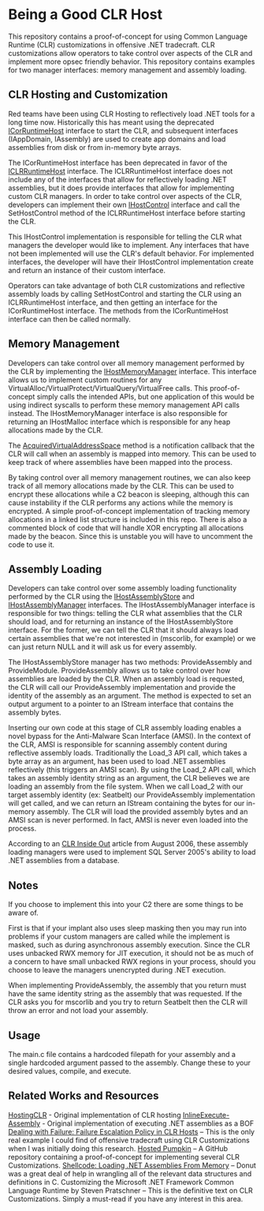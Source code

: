 # Being a Good CLR Host
This repository contains a proof-of-concept for using Common Language Runtime (CLR) customizations in offensive .NET tradecraft. CLR customizations allow operators to take control over aspects of the CLR and implement more opsec friendly behavior. This repository contains examples for two manager interfaces: memory management and assembly loading.

## CLR Hosting and Customization
Red teams have been using CLR Hosting to reflectively load .NET tools for a long time now. Historically this has meant using the deprecated [ICorRuntimeHost](https://learn.microsoft.com/en-us/dotnet/framework/unmanaged-api/hosting/icorruntimehost-interface) interface to start the CLR, and subsequent interfaces (IAppDomain, IAssembly) are used to create app domains and load assemblies from disk or from in-memory byte arrays. 

The ICorRuntimeHost interface has been deprecated in favor of the [ICLRRuntimeHost](https://learn.microsoft.com/en-us/dotnet/framework/unmanaged-api/hosting/iclrruntimehost-interface) interface. The ICLRRuntimeHost interface does not include any of the interfaces that allow for reflectively loading .NET assemblies, but it does provide interfaces that allow for implementing custom CLR managers. In order to take control over aspects of the CLR, developers can implement their own [IHostControl](https://learn.microsoft.com/en-us/dotnet/framework/unmanaged-api/hosting/ihostcontrol-interface) interface and call the SetHostControl method of the ICLRRuntimeHost interface before starting the CLR.

This IHostControl implementation is responsible for telling the CLR what managers the developer would like to implement. Any interfaces that have not been implemented will use the CLR's default behavior. For implemented interfaces, the developer will have their IHostControl implementation create and return an instance of their custom interface.

Operators can take advantage of both CLR customizations and reflective assembly loads by calling SetHostControl and starting the CLR using an ICLRRuntimeHost interface, and then getting an interface for the ICorRuntimeHost interface. The methods from the ICorRuntimeHost interface can then be called normally.

## Memory Management
Developers can take control over all memory management performed by the CLR by implementing the [IHostMemoryManager](https://learn.microsoft.com/en-us/dotnet/framework/unmanaged-api/hosting/ihostmemorymanager-interface) interface. This interface allows us to implement custom routines for any VirtualAlloc/VirtualProtect/VirtualQuery/VirtualFree calls. This proof-of-concept simply calls the intended APIs, but one application of this would be using indirect syscalls to perform these memory management API calls instead. The IHostMemoryManager interface is also responsible for returning an IHostMalloc interface which is responsible for any heap allocations made by the CLR. 

The [AcquiredVirtualAddressSpace](https://learn.microsoft.com/en-us/dotnet/framework/unmanaged-api/hosting/ihostmemorymanager-acquiredvirtualaddressspace-method) method is a notification callback that the CLR will call when an assembly is mapped into memory. This can be used to keep track of where assemblies have been mapped into the process.

By taking control over all memory management routines, we can also keep track of all memory allocations made by the CLR. This can be used to encrypt these allocations while a C2 beacon is sleeping, although this can cause instability if the CLR performs any actions while the memory is encrypted. A simple proof-of-concept implementation of tracking memory allocations in a linked list structure is included in this repo. There is also a commented block of code that will handle XOR encrypting all allocations made by the beacon. Since this is unstable you will have to uncomment the code to use it.

## Assembly Loading
Developers can take control over some assembly loading functionality performed by the CLR using the [IHostAssemblyStore](https://learn.microsoft.com/en-us/dotnet/framework/unmanaged-api/hosting/ihostassemblystore-interface) and [IHostAssemblyManager](https://learn.microsoft.com/en-us/dotnet/framework/unmanaged-api/hosting/ihostassemblymanager-interface) interfaces. The IHostAssemblyManager interface is responsible for two things: telling the CLR what assemblies that the CLR should load, and for returning an instance of the IHostAssemblyStore interface. For the former, we can tell the CLR that it should always load certain assemblies that we're not interested in (mscorlib, for example) or we can just return NULL and it will ask us for every assembly.

The IHostAssemblyStore manager has two methods: ProvideAssembly and ProvideModule. ProvideAssembly allows us to take control over how assemblies are loaded by the CLR. When an assembly load is requested, the CLR will call our ProvideAssembly implementation and provide the identity of the assembly as an argument. The method is expected to set an output argument to a pointer to an IStream interface that contains the assembly bytes. 

Inserting our own code at this stage of CLR assembly loading enables a novel bypass for the Anti-Malware Scan Interface (AMSI). In the context of the CLR, AMSI is responsible for scanning assembly content during reflective assembly loads. Traditionally the Load_3 API call, which takes a byte array as an argument, has been used to load .NET assemblies reflectively (this triggers an AMSI scan). By using the Load_2 API call, which takes an assembly identity string as an argument, the CLR believes we are loading an assembly from the file system. When we call Load_2 with our target assembly identity (ex: Seatbelt) our ProvideAssembly implementation will get called, and we can return an IStream containing the bytes for our in-memory assembly. The CLR will load the provided assembly bytes and an AMSI scan is never performed. In fact, AMSI is never even loaded into the process.

According to an [CLR Inside Out](https://learn.microsoft.com/en-us/archive/msdn-magazine/2006/august/clr-inside-out-clr-hosting-apis) article from August 2006, these assembly loading managers were used to implement SQL Server 2005's ability to load .NET assemblies from a database.

## Notes
If you choose to implement this into your C2 there are some things to be aware of. 

First is that if your implant also uses sleep masking then you may run into problems if your custom managers are called while the implement is masked, such as during asynchronous assembly execution. Since the CLR uses unbacked RWX memory for JIT execution, it should not be as much of a concern to have small unbacked RWX regions in your process, should you choose to leave the managers unencrypted during .NET execution.

When implementing ProvideAssembly, the assembly that you return must have the same identity string as the assembly that was requested. If the CLR asks you for mscorlib and you try to return Seatbelt then the CLR will throw an error and not load your assembly.

## Usage
The main.c file contains a hardcoded filepath for your assembly and a single hardcoded argument passed to the assembly. Change these to your desired values, compile, and execute.

## Related Works and Resources
[HostingCLR](https://github.com/etormadiv/HostingCLR) - Original implementation of CLR hosting
[InlineExecute-Assembly](https://github.com/anthemtotheego/InlineExecute-Assembly) - Original implementation of executing .NET assemblies as a BOF
[Dealing with Failure: Failure Escalation Policy in CLR Hosts](https://posts.specterops.io/dealing-with-failure-failure-escalation-policy-in-clr-hosts-54ca8b728faa) – This is the only real example I could find of offensive tradecraft using CLR Customizations when I was initially doing this research.
[Hosted Pumpkin](https://github.com/ldematte/HostedPumpkin) – A GitHub repository containing a proof-of-concept for implementing several CLR Customizations.
[Shellcode: Loading .NET Assemblies From Memory](https://modexp.wordpress.com/2019/05/10/dotnet-loader-shellcode/) – Donut was a great deal of help in wrangling all of the relevant data structures and definitions in C.
Customizing the Microsoft .NET Framework Common Language Runtime by Steven Pratschner – This is the definitive text on CLR Customizations. Simply a must-read if you have any interest in this area.
